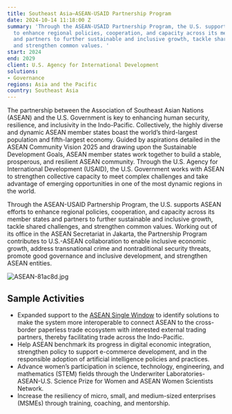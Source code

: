 ```yaml
---
title: Southeast Asia—ASEAN-USAID Partnership Program
date: 2024-10-14 11:18:00 Z
summary: 'Through the ASEAN-USAID Partnership Program, the U.S. supports ASEAN efforts
  to enhance regional policies, cooperation, and capacity across its member states
  and partners to further sustainable and inclusive growth, tackle shared challenges,
  and strengthen common values. '
start: 2024
end: 2029
client: U.S. Agency for International Development
solutions:
- Governance
regions: Asia and the Pacific
country: Southeast Asia
---
```


The partnership between the Association of Southeast Asian Nations (ASEAN) and the U.S. Government is key to enhancing human security, resilience, and inclusivity in the Indo-Pacific. Collectively, the highly diverse and dynamic ASEAN member states boast the world’s third-largest population and fifth-largest economy. Guided by aspirations detailed in the ASEAN Community Vision 2025  and drawing upon the Sustainable Development Goals, ASEAN member states work together to build a stable, prosperous, and resilient ASEAN community. Through the U.S. Agency for International Development (USAID), the U.S. Government works with ASEAN to strengthen collective capacity to meet complex challenges and take advantage of emerging opportunities in one of the most dynamic regions in the world. 

Through the ASEAN-USAID Partnership Program, the U.S. supports ASEAN efforts to enhance regional policies, cooperation, and capacity across its member states and partners to further sustainable and inclusive growth, tackle shared challenges, and strengthen common values. Working out of its office in the ASEAN Secretariat in Jakarta, the Partnership Program contributes to U.S.-ASEAN collaboration to enable inclusive economic growth, address transnational crime and nontraditional security threats, promote good governance and inclusive development, and strengthen ASEAN entities.

![ASEAN-81ac8d.jpg](/uploads/ASEAN-81ac8d.jpg)

## Sample Activities

* Expanded support to the [ASEAN Single Window](https://asean.org/our-communities/economic-community/asean-single-window/) to identify solutions to make the system more interoperable to connect ASEAN to the cross-border paperless trade ecosystem with interested external trading partners, thereby facilitating trade across the Indo-Pacific.
* Help ASEAN benchmark its progress in digital economic integration, strengthen policy to support e-commerce development, and in the responsible adoption of artificial intelligence policies and practices.
* Advance women’s participation in science, technology, engineering, and mathematics (STEM) fields through the Underwriter Laboratories-ASEAN-U.S. Science Prize for Women and ASEAN Women Scientists Network.
* Increase the resiliency of micro, small, and medium-sized enterprises (MSMEs) through training, coaching, and mentorship.